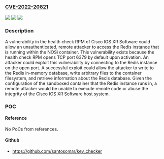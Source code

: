 ### [CVE-2022-20821](https://cve.mitre.org/cgi-bin/cvename.cgi?name=CVE-2022-20821)
![](https://img.shields.io/static/v1?label=Product&message=Cisco%20IOS%20XR%20Software%20&color=blue)
![](https://img.shields.io/static/v1?label=Version&message=n%2Fa&color=blue)
![](https://img.shields.io/static/v1?label=Vulnerability&message=CWE-200&color=brighgreen)

### Description

A vulnerability in the health check RPM of Cisco IOS XR Software could allow an unauthenticated, remote attacker to access the Redis instance that is running within the NOSi container. This vulnerability exists because the health check RPM opens TCP port 6379 by default upon activation. An attacker could exploit this vulnerability by connecting to the Redis instance on the open port. A successful exploit could allow the attacker to write to the Redis in-memory database, write arbitrary files to the container filesystem, and retrieve information about the Redis database. Given the configuration of the sandboxed container that the Redis instance runs in, a remote attacker would be unable to execute remote code or abuse the integrity of the Cisco IOS XR Software host system.

### POC

#### Reference
No PoCs from references.

#### Github
- https://github.com/santosomar/kev_checker

